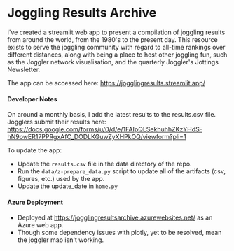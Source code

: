 # Joggling Results Archive

I've created a streamlit web app to present a compilation of joggling results from around the world, from the 1980's to the present day. This resource exists to serve the joggling community with regard to all-time rankings over different distances, along with being a place to host other joggling fun, such as the Joggler network visualisation, and the quarterly Joggler's Jottings Newsletter.

The app can be accessed here: https://jogglingresults.streamlit.app/ 


#### Developer Notes
On around a monthly basis, I add the latest results to the results.csv file. Jogglers submit their results here: https://docs.google.com/forms/u/0/d/e/1FAIpQLSekhuhhZKzYHdS-hN9owER17PPRgxAfC_DODLKGuwZyXHPkOQ/viewform?pli=1

To update the app:
- Update the `results.csv` file in the data directory of the repo.
- Run the `data/z-prepare_data.py` script to update all of the artifacts (csv, figures, etc.) used by the app.
- Update the update_date in `home.py`


#### Azure Deployment
- Deployed at https://jogglingresultsarchive.azurewebsites.net/ as an Azure web app.
- Though some dependency issues with plotly, yet to be resolved, mean the joggler map isn't working.